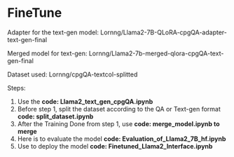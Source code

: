 # FineTune

Adapter for the text-gen model: Lornng/Llama2-7B-QLoRA-cpgQA-adapter-text-gen-final

Merged model for text-gen: Lornng/Llama2-7b-merged-qlora-cpgQA-text-gen-final

Dataset used: Lornng/cpgQA-textcol-splitted

Steps:
1. Use the **code: Llama2_text_gen_cpgQA.ipynb**
2. Before step 1, split the dataset according to the QA or Text-gen format **code: split_dataset.ipynb**
3. After the Training Done from step 1, use **code: merge_model.ipynb to merge**
4. Here is to evaluate the model **code: Evaluation_of_Llama2_7B_hf.ipynb**
5. Use to deploy the model **code: Finetuned_Llama2_Interface.ipynb**
